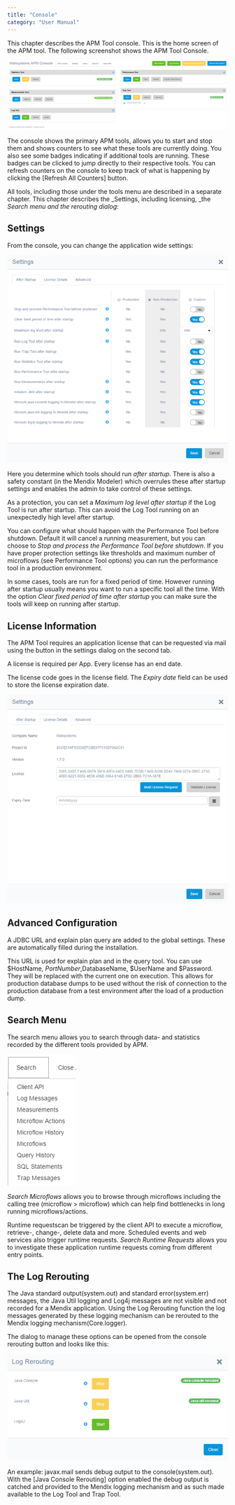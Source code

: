 ```yaml
---
title: "Console"
category: "User Manual"
---
```

This chapter describes the APM Tool console. This is the home screen of the APM tool. The following screenshot shows the APM Tool Console.

 ![](attachments/19956212/21168246.png)

The console shows the primary APM tools, allows you to start and stop them and shows counters to see what these tools are currently doing. You also see some badges indicating if additional tools are running. These badges can be clicked to jump directly to their respective tools. You can refresh counters on the console to keep track of what is happening by clicking the [Refresh All Counters] button.

All tools, including those under the tools menu are described in a separate chapter. This chapter describes the _Settings, including licensing, _the _Search menu and the rerouting dialog:_

## Settings

From the console, you can change the application wide settings:

 ![](attachments/19956212/21725190.png)

Here you determine which tools should run _after startup_. There is also a safety constant (in the Mendix Modeler) which overrules these after startup settings and enables the admin to take control of these settings.

As a protection, you can set a _Maximum log level after startup_ if the Log Tool is run after startup. This can avoid the Log Tool running on an unexpectedly high level after startup.

You can configure what should happen with the Performance Tool before shutdown. Default it will cancel a running measurement, but you can choose to _Stop and process the Performance Tool before shutdown_. If you have proper protection settings like thresholds and maximum number of microflows (see Performance Tool options) you can run the performance tool in a production environment.

In some cases, tools are run for a fixed period of time. However running after startup usually means you want to run a specific tool all the time. With the option _Clear fixed period of time after startup_ you can make sure the tools will keep on running after startup.

## License Information

The APM Tool requires an application license that can be requested via mail using the button in the settings dialog on the second tab.

A license is required per App. Every license has an end date.

The license code goes in the license field. The _Expiry date_ field can be used to store the license expiration date.

![](attachments/19956212/21725191.png)

## Advanced Configuration

 A JDBC URL and explain plan query are added to the global settings. These are automatically filled during the installation.

This URL is used for explain plan and in the query tool. You can use $HostName, $PortNumber,$DatabaseName, $UserName and $Password. They will be replaced with the current one on execution. This allows for production database dumps to be used without the risk of connection to the production database from a test environment after the load of a production dump.

## Search Menu

The search menu allows you to search through data- and statistics recorded by the different tools provided by APM.

 ![](attachments/19956212/21725192.png)

_Search Microflows_ allows you to browse through microflows including the calling tree (microflow > microflow) which can help find bottlenecks in long running microflows/actions.

Runtime requestscan be triggered by the client API to execute a microflow, retrieve-, change-, delete data and more. Scheduled events and web services also trigger runtime requests. _Search Runtime Requests_ allows you to investigate these application runtime requests coming from different entry points.

## The Log Rerouting

The Java standard output(system.out) and standard error(system.err) messages, the Java Util logging and Log4j messages are not visible and not recorded for a Mendix application. Using the Log Rerouting function the log messages generated by these logging mechanism can be rerouted to the Mendix logging mechanism(Core.logger).

The dialog to manage these options can be opened from the console rerouting button and looks like this:

![](attachments/19956212/21725193.png)                       

An example: javax.mail sends debug output to the console(system.out). With the [Java Console Rerouting] option enabled the debug output is catched and provided to the Mendix logging mechanism and as such made available to the Log Tool and Trap Tool.
